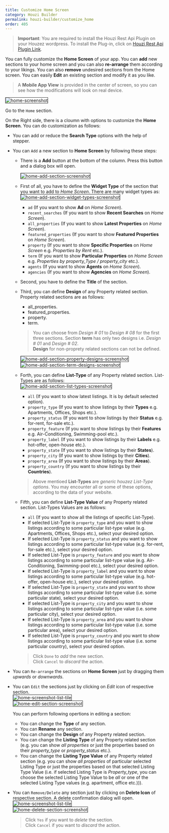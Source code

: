 ```yaml
---
title: Customize Home Screen
category: Houzi Builder
permalink: houzi-builder/customize_home
order: 405
---
```


> **Important**: You are required to install the Houzi Rest Api Plugin on your Houzez wordpress. To install the Plug-in, click on [Houzi Rest Api Plugin Link](https://github.com/booleanbites/houzi-rest-api).

You can fully customize the **Home Screen** of your app. You can **add** new sections to your home screen and you can also **re-arrange** them according to your likings. You can also **remove** undesired sections from the Home screen. You can easily **Edit** an existing section and modify it as you like.

> A **Mobile App View** is provided in the center of screen, so you can see how the modifications will look on real device.

<img src="../../images/home-screenshot.png" alt="home-screenshot" title="home-screenshot" border= "1px solid"/>

Go to the `Home` section.

On the Right side, there is a cloumn with options to customize the **Home Screen**. You can do customization as follows:  
* You can add or reduce the **Search Type** options with the help of stepper.
* You can `Add` a new section to **Home Screen** by following these steps:
  - There is a **Add** button at the bottom of the column. Press this button and a dialog box will open.  
   
    <img src="../../images/home-add-section-screenshot.png" alt="home-add-section-screenshot" title="home-add-section-screenshot" border= "1px solid"/>
  - First of all, you have to define the **Widget Type** of the section that you want to add to *Home Screen*. There are many widget types as:   
    <img src="../../images/home-add-section-widget-types-screenshot.png" alt="home-add-section-widget-types-screenshot" title="home-add-section-widget-types-screenshot" border= "1px solid"/> 
      - `ad` (If you want to show **Ad** on *Home Screen*).
      - `recent_searches` (If you want to show **Recent Searches** on *Home Screen*).
      - `all_properties` (If you want to show **Latest Properties** on *Home Screen*).
      - `featured_properties` (If you want to show **Featured Properties** on *Home Screen*).
      - `property` (If you want to show **Specific Properties** on *Home Screen* e.g. *Properties by Rent* etc.).
      - `term` (If you want to show **Particular Properties** on *Home Screen* e.g. *Properties by property_Type / property_city* etc.).
      - `agents` (If you want to show **Agents** on *Home Screen*).
      - `agencies` (If you want to show **Agencies** on *Home Screen*).
  - Second, you have to define the **Title** of the section.
  - Third, you can define **Design** of any Property related section. Property related sections are as follows:
    - all_properties.
    - featured_properties.
    - property.
    - term.   
    > You can choose from *Design # 01* to *Design # 08* for the first three sections. Section **term** has only two designs i.e. *Design # 01* and *Design # 02*.  
    **Design** for non-proprety related sections can not be defined.    
    
     <img src="../../images/home-add-section-property-designs-screenshot.png" alt="home-add-section-property-designs-screenshot" title="home-add-section-property-designs-screenshot" border= "1px solid"/>    
    <img src="../../images/home-add-section-term-designs-screenshot.png" alt="home-add-section-term-designs-screenshot" title="home-add-section-term-designs-screenshot" border= "1px solid"/> 
  - Forth, you can define **List-Type** of any Property related section. List-Types are as follows:  
    <img src="../../images/home-add-section-list-types-screenshot.png" alt="home-add-section-list-types-screenshot" title="home-add-section-list-types-screenshot" border= "1px solid"/> 
    - `all` (If you want to show latest listings. It is by default selected option).
    - `property_type` (If you want to show listings by their **Types** e.g. Apartments, Offices, Shops etc.).
    - `property_status` (If you want to show listings by their **Status** e.g. for-rent, for-sale etc.).
    - `property_feature` (If you want to show listings by their **Features** e.g. Air-Conditioning, Swimming-pool etc.).
    - `property_label` (If you want to show listings by their **Labels** e.g. hot-offer, open-house etc.).
    - `property_state` (If you want to show listings by their **States**).
    - `property_city` (If you want to show listings by their **Cities**).
    - `property_area` (If you want to show listings by their **Areas**).
    - `property_country` (If you want to show listings by their **Countries**).
    > Above mentioed **List-Types** are *generic houzez List-Type options*. You may encounter all or some of these options, according to the data of your website.
  - Fifth, you can define **List-Type Value** of any Property related section. List-Types Values are as follows:
    - `all` (If you want to show all the listings of specific List-Type).
    - If selected List-Type is `property_type` and you want to show listings according to some particular list-type value (e.g. Apartments, Offices, Shops etc.), select your desired option.
    - If selected List-Type is `property_status` and you want to show listings according to some particular list-type value (e.g. for-rent, for-sale etc.), select your desired option.
    - If selected List-Type is `property_feature` and you want to show listings according to some particular list-type value (e.g. Air-Conditioning, Swimming-pool etc.), select your desired option.
    - If selected List-Type is `property_label` and you want to show listings according to some particular list-type value (e.g. hot-offer, open-house etc.), select your desired option.
    - If selected List-Type is `property_state` and you want to show listings according to some particular list-type value (i.e. some particular state), select your desired option.
    - If selected List-Type is `property_city` and you want to show listings according to some particular list-type value (i.e. some particular city), select your desired option.
    - If selected List-Type is `property_area` and you want to show listings according to some particular list-type value (i.e. some particular area), select your desired option.
    - If selected List-Type is `property_country` and you want to show listings according to some particular list-type value (i.e. some particular country), select your desired option.
    > Click `Done` to *add* the new section.  
    Click `Cancel` to *discard* the action.
* You can `Re-arrange` the sections on **Home Screen** just by dragging them *upwards* or *downwards*.
* You can `Edit` the sections just by clicking on *Edit* icon of respective section.   
  <img src="../../images/home-screenshot-list-tile.png" alt="home-screenshot-list-tile" title="home-screenshot-list-tile" border= "1px solid"/>   
  <img src="../../images/home-edit-section-screenshot.png" alt="home-edit-section-screenshot" title="home-edit-section-screenshot" border= "1px solid"/> 

  You can perform following opertions in editing a section:
  - You can change the **Type** of any section.
  - You can **Rename** any section.
  - You can change the **Design** of any Property related section.
  -  You can change the **Listing Type** of any Property related section (e.g. you can show *all properties* or just the properties based on their *property_type* or *property_status* etc.).
  -  You can change the **Listing Type Value** of any Property related section (e.g. you can show *all properties* of particular selected Listing Type or just the properties based on that selected Listing Type Value (i.e. if selected Listing Type is *Property_type*, you can choose the selected Listing Type Value to be *all* or one of the selected Listing Type values (e.g. apartment, office etc.))).
* You can `Remove/Delete` any section just by clicking on **Delete Icon** of respective section. A delete confirmation dialog will open.   
  <img src="../../images/home-screenshot-list-tile.png" alt="home-screenshot-list-tile" title="home-screenshot-list-tile" border= "1px solid"/>    
  <img src="../../images/home-delete-section-screenshot.png" alt="home-delete-section-screenshot" title="home-delete-section-screenshot" border= "1px solid"/>  
    > Click `Yes` if you want to *delete* the section.  
    Click `Cancel` if you want to *discard* the action.